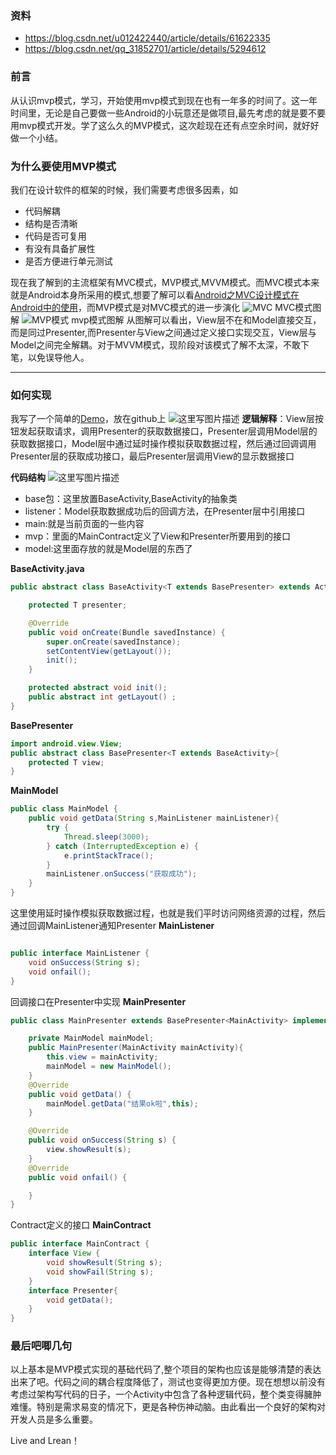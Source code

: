 ﻿### 资料
- https://blog.csdn.net/u012422440/article/details/61622335
- https://blog.csdn.net/qq_31852701/article/details/5294612

### 前言
从认识mvp模式，学习，开始使用mvp模式到现在也有一年多的时间了。这一年时间里，无论是自己要做一些Android的小玩意还是做项目,最先考虑的就是要不要用mvp模式开发。学了这么久的MVP模式，这次趁现在还有点空余时间，就好好做一个小结。

### 为什么要使用MVP模式
我们在设计软件的框架的时候，我们需要考虑很多因素，如

- 代码解耦
- 结构是否清晰
- 代码是否可复用
- 有没有具备扩展性
- 是否方便进行单元测试

现在我了解到的主流框架有MVC模式，MVP模式,MVVM模式。而MVC模式本来就是Android本身所采用的模式,想要了解可以看[Android之MVC设计模式在Android中的使用](https://blog.csdn.net/emptoney/article/details/52101844)，而MVP模式是对MVC模式的进一步演化
![MVC](https://gss1.bdstatic.com/9vo3dSag_xI4khGkpoWK1HF6hhy/baike/s=220/sign=947c311776f082022992963d7bfbfb8a/e824b899a9014c085731fd910f7b02087bf4f4f8.jpg)
MVC模式图解
![MVP模式](https://gss0.bdstatic.com/94o3dSag_xI4khGkpoWK1HF6hhy/baike/s=220/sign=f2deeef01ed5ad6eaef963e8b1ca39a3/8b82b9014a90f603534849733c12b31bb051ed0e.jpg)
mvp模式图解
从图解可以看出，View层不在和Model直接交互，而是同过Presenter,而Presenter与View之间通过定义接口实现交互，View层与Model之间完全解耦。对于MVVM模式，现阶段对该模式了解不太深，不敢下笔，以免误导他人。

-------------------
### 如何实现
我写了一个简单的[Demo](https://github.com/Dream97/MVPDemo)，放在github上
![这里写图片描述](https://img-blog.csdn.net/20180605005007406?watermark/2/text/aHR0cHM6Ly9ibG9nLmNzZG4ubmV0L3FxXzM0MjYxMjE0/font/5a6L5L2T/fontsize/400/fill/I0JBQkFCMA==/dissolve/70)
**逻辑解释**：View层按钮发起获取请求，调用Presenter的获取数据接口，Presenter层调用Model层的获取数据接口，Model层中通过延时操作模拟获取数据过程，然后通过回调调用Presenter层的获取成功接口，最后Presenter层调用View的显示数据接口

**代码结构**
![这里写图片描述](https://img-blog.csdn.net/20180605010748144?watermark/2/text/aHR0cHM6Ly9ibG9nLmNzZG4ubmV0L3FxXzM0MjYxMjE0/font/5a6L5L2T/fontsize/400/fill/I0JBQkFCMA==/dissolve/70)

- base包：这里放置BaseActivity,BaseActivity的抽象类
- listener：Model获取数据成功后的回调方法，在Presenter层中引用接口
- main:就是当前页面的一些内容
- mvp：里面的MainContract定义了View和Presenter所要用到的接口
- model:这里面存放的就是Model层的东西了 

**BaseActivity.java**
```java
public abstract class BaseActivity<T extends BasePresenter> extends Activity {

    protected T presenter;

    @Override
    public void onCreate(Bundle savedInstance) {
        super.onCreate(savedInstance);
        setContentView(getLayout());
        init();
    }

    protected abstract void init();
    public abstract int getLayout() ;
}
```
**BasePresenter**

```java
import android.view.View;
public abstract class BasePresenter<T extends BaseActivity>{
    protected T view;
}
```
**MainModel**

```java
public class MainModel {
    public void getData(String s,MainListener mainListener){
        try {
            Thread.sleep(3000);
        } catch (InterruptedException e) {
            e.printStackTrace();
        }
        mainListener.onSuccess("获取成功");
    }
}
```
这里使用延时操作模拟获取数据过程，也就是我们平时访问网络资源的过程，然后通过回调MainListener通知Presenter
**MainListener**
```java

public interface MainListener {
    void onSuccess(String s);
    void onfail();
}
```
回调接口在Presenter中实现
**MainPresenter**

```java
public class MainPresenter extends BasePresenter<MainActivity> implements MainContract.Presenter,MainListener{

    private MainModel mainModel;
    public MainPresenter(MainActivity mainActivity){
        this.view = mainActivity;
        mainModel = new MainModel();
    }
    @Override
    public void getData() {
        mainModel.getData("结果ok啦",this);
    }

    @Override
    public void onSuccess(String s) {
        view.showResult(s);
    }
    @Override
    public void onfail() {

    }
}

```
Contract定义的接口
**MainContract**

```java
public interface MainContract {
    interface View {
        void showResult(String s);
        void showFail(String s);
    }
    interface Presenter{
        void getData();
    }
}
```
### 最后吧唧几句
以上基本是MVP模式实现的基础代码了,整个项目的架构也应该是能够清楚的表达出来了吧。代码之间的耦合程度降低了，测试也变得更加方便。现在想想以前没有考虑过架构写代码的日子，一个Activity中包含了各种逻辑代码，整个类变得臃肿难懂。特别是需求易变的情况下，更是各种伤神动脑。由此看出一个良好的架构对开发人员是多么重要。

Live and Lrean！
